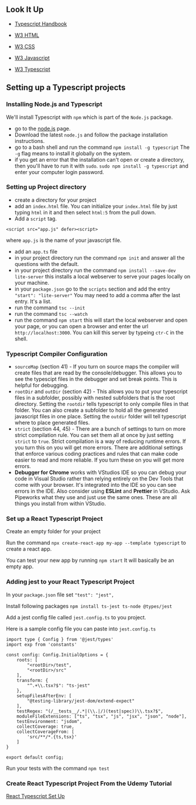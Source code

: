 ## Look It Up

* [Typescript Handbook](https://www.typescriptlang.org/docs/handbook/intro.html)

* [W3 HTML](https://www.w3schools.com/)
* [W3 CSS](https://www.w3schools.com/css/default.asp)
* [W3 Javascript](https://www.w3schools.com/js/default.asp)
* [W3 Typescript](https://www.w3schools.com/typescript/index.php)


## Setting up a Typescript projects

### Installing Node.js and Typescript

We'll install Typescript with `npm` which is part of the `Node.js` package.

* go to the [node.js](https://nodejs.org/en/) page. 
* Download the latest `node.js` and follow the package installation instructions.
* go to a bash shell and run the command 
```npm install -g typescript```
The `-g` flag means to install it globally on the system.  
* if you get an error that the installation can't open or create a directory, then you'll have to run it with `sudo`.
```sudo npm install -g typescript```
and enter your computer login password.


### Setting up Project directory

* create a directory for your project
* add an `index.html` file.  You can initialize your `index.html` file by just typing `html` in it and then select `html:5` from the pull down.
* Add a `script` tag.

```
<script src="app.js" defer><script>
```
where `app.js` is the name of your javascript file.
* add an `app.ts` file
* in your project directory run the command
```npm init```
and answer all the questions with the default.
* in your project directory run the command
```npm install --save-dev lite-server```
this installs a local webserver to serve your pages locally on your machine.
* in your `package.json` go to the `scripts` section and add the entry
```"start": "lite-server"```
You may need to add a comma after the last entry. It's a list.
* run the command
```tsc --init```
* run the command
```tsc --watch```
* run the command
```npm start```
this will start the local webserver and open your page, or you can open a browser and enter the url `http://localhost:3000`. You can kill this server by typeing `ctr-C` in the shell.

### Typescript Compiler Configuration

- `sourceMap` (section 41) - If you turn on source maps the compiler will create files that are read by the console/debugger.  This allows you to see the typescipt files in the debugger and set break points.  This is helpful for debugging.
- `rootDir` and `outDir` (section 42) - This allows you to put your typescript files in a subfolder, possibly with nested subfolders that is the root directory.  Setting the `rootdir` tells typescript to only compile files in that folder.  You can also create a subfolder to hold all the generated javascript files in one place.  Setting the `outdir` folder will tell typescript where to place generated files.
- `strict` (section 44, 45) - There are a bunch of settings to turn on more strict compilation rule.  You can set them all at once by just setting `strict` to `true`.  Strict compilation is a way of reducing runtime errors. If you turn this on you will get more errors. There are additional settings that enforce various coding practices and rules that can make code easier to read and more reliable.  If you turn these on you will get more errors.
- **Debugger for Chrome** works with VStudios IDE so you can debug your code in Visual Studio rather than relying entirely on the Dev Tools that come with your browser.  It's integrated into the IDE so you can see errors in the IDE. Also consider using **ESLint** and **Prettier** in VStudio.  Ask Pipeworks what they use and just use the same ones. These are all things you install from within VStudio.

### Set up a React Typescript Project

Create an empty folder for your project

Run the command 
```npx create-react-app my-app --template typescript```
to create a react app.

You can test your new app by running 
```npm start```
It will basically be an empty app.



### Adding jest to your React Typescript Project

In your `package.json` file set 
```"test": "jest",```



Install following packages
```npm install ts-jest ts-node @types/jest```


Add a jest config file called `jest.config.ts` to you project.

Here is a sample config file you can paste into `jest.config.ts`
```
import type { Config } from '@jest/types'
import exp from 'constants'

const config: Config.InitialOptions = {
    roots: [
        "<rootDir>/test",
        "<rootDir>/src"
    ],
    transform: {
        "^.+\\.tsx?$": "ts-jest"
    },
    setupFilesAfterEnv: [
        "@testing-library/jest-dom/extend-expect"
    ],
    testRegex: "(/__tests__/.*|(\\.|/)(test|spec))\\.tsx?$",
    moduleFileExtensions: ["ts", "tsx", "js", "jsx", "json", "node"],
    testEnvironment: "jsdom",
    collectCoverage: true,
    collectCoverageFrom: [
        'src/**/*.{ts,tsx}'
    ]
}

export default config;
```


Run your tests with the command
```npm test```

### Create React Typescript Project From the Udemy Tutorial

[React Typescript Set Up](https://create-react-app.dev/docs/adding-typescript/)



